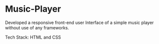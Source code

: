 # Music-Player
Developed a responsive front-end user Interface of a simple music player without use of any frameworks.

Tech Stack: HTML and CSS 
